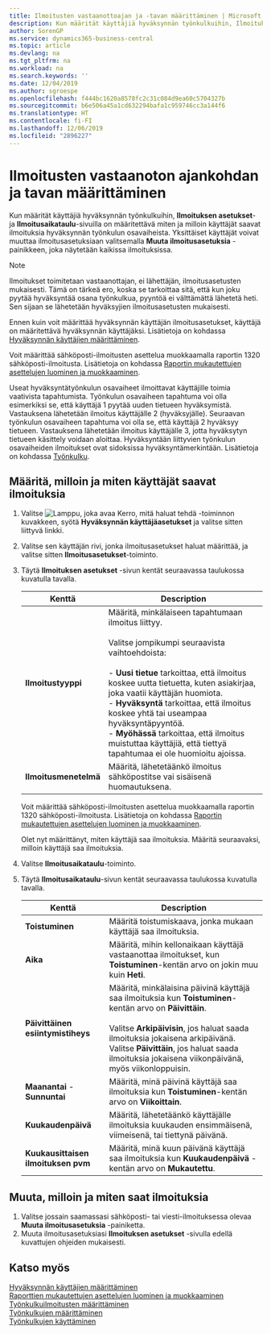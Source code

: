 ```yaml
---
title: Ilmoitusten vastaanottoajan ja -tavan määrittäminen | Microsoft Docs
description: Kun määrität käyttäjiä hyväksynnän työnkulkuihin, Ilmoituksen asetukset- ja Ilmoitusaikataulu-sivuilla on määritettävä miten ja milloin käyttäjät saavat ilmoituksia hyväksynnän työnkulun osavaiheista. Yksittäiset käyttäjät voivat muuttaa ilmoitusasetuksiaan valitsemalla Muuta ilmoitusasetuksia -painikkeen, joka näytetään kaikissa ilmoituksissa.
author: SorenGP
ms.service: dynamics365-business-central
ms.topic: article
ms.devlang: na
ms.tgt_pltfrm: na
ms.workload: na
ms.search.keywords: ''
ms.date: 12/04/2019
ms.author: sgroespe
ms.openlocfilehash: f444bc1620a8578fc2c31c084d9ea60c5704327b
ms.sourcegitcommit: b6e506a45a1cd632294bafa1c959746cc3a144f6
ms.translationtype: HT
ms.contentlocale: fi-FI
ms.lasthandoff: 12/06/2019
ms.locfileid: "2896227"
---
```

# <a name="specify-when-and-how-to-receive-notifications"></a>Ilmoitusten vastaanoton ajankohdan ja tavan määrittäminen
Kun määrität käyttäjiä hyväksynnän työnkulkuihin, **Ilmoituksen asetukset**- ja **Ilmoitusaikataulu**-sivuilla on määritettävä miten ja milloin käyttäjät saavat ilmoituksia hyväksynnän työnkulun osavaiheista. Yksittäiset käyttäjät voivat muuttaa ilmoitusasetuksiaan valitsemalla **Muuta ilmoitusasetuksia** -painikkeen, joka näytetään kaikissa ilmoituksissa.  

> [!NOTE]
> Ilmoitukset toimitetaan vastaanottajan, ei lähettäjän, ilmoitusasetusten mukaisesti. Tämä on tärkeä ero, koska se tarkoittaa sitä, että kun joku pyytää hyväksyntää osana työnkulkua, pyyntöä ei välttämättä lähetetä heti. Sen sijaan se lähetetään hyväksyjien ilmoitusasetusten mukaisesti. 

 Ennen kuin voit määrittää hyväksynnän käyttäjän ilmoitusasetukset, käyttäjä on määritettävä hyväksynnän käyttäjäksi. Lisätietoja on kohdassa [Hyväksynnän käyttäjien määrittäminen](across-how-to-set-up-approval-users.md).  

 Voit määrittää sähköposti-ilmoitusten asettelua muokkaamalla raportin 1320 sähköposti-ilmoitusta. Lisätietoja on kohdassa [Raportin mukautettujen asettelujen luominen ja muokkaaminen](ui-how-create-custom-report-layout.md).  

 Useat hyväksyntätyönkulun osavaiheet ilmoittavat käyttäjille toimia vaativista tapahtumista. Työnkulun osavaiheen tapahtuma voi olla esimerkiksi se, että käyttäjä 1 pyytää uuden tietueen hyväksymistä. Vastauksena lähetetään ilmoitus käyttäjälle 2 (hyväksyjälle). Seuraavan työnkulun osavaiheen tapahtuma voi olla se, että käyttäjä 2 hyväksyy tietueen. Vastauksena lähetetään ilmoitus käyttäjälle 3, jotta hyväksytyn tietueen käsittely voidaan aloittaa. Hyväksyntään liittyvien työnkulun osavaiheiden ilmoitukset ovat sidoksissa hyväksyntämerkintään. Lisätietoja on kohdassa [Työnkulku](across-workflow.md).  

## <a name="specify-when-and-how-users-receive-notifications"></a>Määritä, milloin ja miten käyttäjät saavat ilmoituksia  

1.  Valitse ![Lamppu, joka avaa Kerro, mitä haluat tehdä -toiminnon](media/ui-search/search_small.png "Kerro, mitä haluat tehdä") kuvakkeen, syötä **Hyväksynnän käyttäjäasetukset** ja valitse sitten liittyvä linkki.  
2.  Valitse sen käyttäjän rivi, jonka ilmoitusasetukset haluat määrittää, ja valitse sitten **Ilmoitusasetukset**-toiminto.  
3.  Täytä **Ilmoituksen asetukset** -sivun kentät seuraavassa taulukossa kuvatulla tavalla.  

    |Kenttä|Description|  
    |---------------------------------|---------------------------------------|  
    |**Ilmoitustyyppi**|Määritä, minkälaiseen tapahtumaan ilmoitus liittyy.<br /><br /> Valitse jompikumpi seuraavista vaihtoehdoista:<br /><br /> -   **Uusi tietue** tarkoittaa, että ilmoitus koskee uutta tietuetta, kuten asiakirjaa, joka vaatii käyttäjän huomiota.<br />-   **Hyväksyntä** tarkoittaa, että ilmoitus koskee yhtä tai useampaa hyväksyntäpyyntöä.<br />-   **Myöhässä** tarkoittaa, että ilmoitus muistuttaa käyttäjiä, että tiettyä tapahtumaa ei ole huomioitu ajoissa.|  
    |**Ilmoitusmenetelmä**|Määritä, lähetetäänkö ilmoitus sähköpostitse vai sisäisenä huomautuksena.|

    Voit määrittää sähköposti-ilmoitusten asettelua muokkaamalla raportin 1320 sähköposti-ilmoitusta. Lisätietoja on kohdassa [Raportin mukautettujen asettelujen luominen ja muokkaaminen](ui-how-create-custom-report-layout.md).

    Olet nyt määrittänyt, miten käyttäjä saa ilmoituksia. Määritä seuraavaksi, milloin käyttäjä saa ilmoituksia.  

4.  Valitse **Ilmoitusaikataulu**-toiminto.  
5.  Täytä **Ilmoitusaikataulu**-sivun kentät seuraavassa taulukossa kuvatulla tavalla.  

    |Kenttä|Description|  
    |---------------------------------|---------------------------------------|  
    |**Toistuminen**|Määritä toistumiskaava, jonka mukaan käyttäjä saa ilmoituksia.|  
    |**Aika**|Määritä, mihin kellonaikaan käyttäjä vastaanottaa ilmoitukset, kun **Toistuminen**-kentän arvo on jokin muu kuin **Heti**.|  
    |**Päivittäinen esiintymistiheys**|Määritä, minkälaisina päivinä käyttäjä saa ilmoituksia kun **Toistuminen**-kentän arvo on **Päivittäin**.<br /><br /> Valitse **Arkipäivisin**, jos haluat saada ilmoituksia jokaisena arkipäivänä. Valitse **Päivittäin**, jos haluat saada ilmoituksia jokaisena viikonpäivänä, myös viikonloppuisin.|  
    |**Maanantai** - **Sunnuntai**|Määritä, minä päivinä käyttäjä saa ilmoituksia kun **Toistuminen**-kentän arvo on **Viikoittain**.|  
    |**Kuukaudenpäivä**|Määritä, lähetetäänkö käyttäjälle ilmoituksia kuukauden ensimmäisenä, viimeisenä, tai tiettynä päivänä.|  
    |**Kuukausittaisen ilmoituksen pvm**|Määritä, minä kuun päivänä käyttäjä saa ilmoituksia kun **Kuukaudenpäivä** -kentän arvo on **Mukautettu**.|  

## <a name="change-when-and-how-you-receive-notifications"></a>Muuta, milloin ja miten saat ilmoituksia  
1.  Valitse jossain saamassasi sähköposti- tai viesti-ilmoituksessa olevaa **Muuta ilmoitusasetuksia** -painiketta.  
2.  Muuta ilmoitusasetuksiasi **Ilmoituksen asetukset** -sivulla edellä kuvattujen ohjeiden mukaisesti.  

## <a name="see-also"></a>Katso myös  
 [Hyväksynnän käyttäjien määrittäminen](across-how-to-set-up-approval-users.md)   
 [Raporttien mukautettujen asettelujen luominen ja muokkaaminen](ui-how-create-custom-report-layout.md)   
 [Työnkulkuilmoitusten määrittäminen](across-setting-up-workflow-notifications.md)   
 [Työnkulkujen määrittäminen](across-set-up-workflows.md)   
 [Työnkulkujen käyttäminen](across-use-workflows.md)
